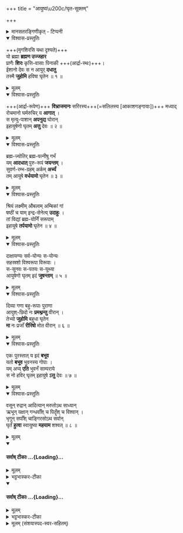 +++
title = "आयुष्य\u200c/घृत-सूक्तम्"

+++

<details><summary>मानसतरङ्गिणीकृत् - टिप्पनी</summary>

The modern taittirIyaka-s have a remarkable sUkta known as the AyuShya-sUkta. It is somewhat metrically irregular and has pseudo-accents. It is probably the first extant H text to call on a group of goddesses reminiscent of the mAtR^i-s of later tAntrika tradition. 

Its opening verse features the verb "ujjahAra" which is not typical of core Vedic corpus. While accents were vanishing or losing regularity in the later yajus tradition, this sUkta has entirely descended into pseudo-accents. 

This makes us suspect it was not originally a text of the yajus tradition at all, and the pseudo-accents were added onto text that was acquired without accents from a tradition external to it. The internal evidence of the sUkta suggests that it was likely from a lost AV text. 

One candidate is the AV AraNyaka which was at least partly known down to the time of shaMkarAcharya. He cites the abhichArika incantation that opens it (though memory of that continues among atharvan-s and is deployed while opening certain abhichArika rites).
</details>


<details open><summary>विश्वास-प्रस्तुतिः</summary>

+++(मृगशिरसि यथा दृश्यते)+++  
यो ब्रह्मा **ब्रह्मण उज्जहार**  
प्राणैः **शिरः** कृत्ति-वासाः पिनाकी +++(आर्द्रा-स्थः)+++।  
ईशानो देवः स न आयुर् **दधातु**  
तस्मै **जुहोमि** हविषा घृतेन ॥ १ ॥
</details>
<details><summary>मूलम्</summary>

+++(मृगशिरसि यथा दृश्यते)+++  
यो ब्रह्मा **ब्रह्मण उज्जहार**  
प्राणैः **शिरः** कृत्तिवासाः पिनाकी +++(आर्द्रा-स्थः)+++।  
ईशानो देवः स न आयुर् **दधातु**  
तस्मै **जुहोमि** हविषा घृतेन ॥ १ ॥
</details>
<details open><summary>विश्वास-प्रस्तुतिः</summary>

+++(आर्द्रा-रूपेण)+++ **विभ्राजमानः** सरिरस्य+++(=सलिलस्य [आकाशगङ्गायाः])+++ मध्याद्  
रोचमानो घर्मरुचिर् य **आगात्** ।  
स मृत्यु-पाशान् **अपनुद्य** घोरान्  
इहायुषेणो घृतम् **अत्तु** देवः ॥ २ ॥
</details>
<details><summary>मूलम्</summary>

+++(आर्द्रा-रूपेण)+++ **विभ्राजमानः** सरिरस्य+++(=सलिलस्य [आकाशगङ्गायाः])+++ मध्याद्  
रोचमानो घर्मरुचिर् य **आगात्** ।  
स मृत्यु-पाशान् **अपनुद्य** घोरान्  
इहायुषेणो घृतम् **अत्तु** देवः ॥ २ ॥
</details>
<details open><summary>विश्वास-प्रस्तुतिः</summary>

ब्रह्म-ज्योतिर् ब्रह्म-पत्नीषु गर्भं  
यम् **आदधात्** पुरु-रूपं **जयन्तम्** ।  
सुवर्ण-रम्भ-ग्रहम् अर्कम् **अर्च्यं**  
तम् आयुषे **वर्धयामो** घृतेन ॥ ३ ॥
</details>
<details><summary>मूलम्</summary>

ब्रह्म ज्योतिर् ब्रह्म-पत्नीषु गर्भं  
यम् **आदधात्** पुरु-रूपं जयन्तम् ।  
सुवर्ण-रम्भ-ग्रहम् अर्कम् **अर्च्यं**  
तमायुषे वर्धयामो घृतेन ॥ ३ ॥

</details>
<details open><summary>विश्वास-प्रस्तुतिः</summary>

श्रियं लक्ष्मीम् औबलाम् अम्बिकां गां  
षष्ठीं च याम् इन्द्र-सेनेत्य् **उदाहुः** ।  
तां विद्यां ब्रह्म-योनिँ सरूपाम्  
इहायुषे **तर्पयामो** घृतेन ॥ ४ ॥
</details>
<details><summary>मूलम्</summary>

श्रियं लक्ष्मी-मौबला-मम्बिकां गां षष्ठीं च यामिन्द्रसेनेत्युदाहुः ।  
तां विद्यां ब्रह्मयोनिग्ं सरूपामिहायुषे तर्पयामो घृतेन ॥ ४ ॥
</details>
<details open><summary>विश्वास-प्रस्तुतिः</summary>

दाक्षायण्यः सर्व-योन्यः स-योन्यः  
सहस्रशो विश्वरूपा विरूपाः ।  
स-सूनवः स-पतयः स-यूथ्या  
आयुषेणो घृतम् इदं **जुषन्ताम्** ॥ ५ ॥
</details>
<details><summary>मूलम्</summary>

दाक्षायण्यः सर्वयोन्यः सयोन्यः सहस्रशो विश्वरूपा विरूपाः ।  
ससूनवः सपतयः सयूथ्या आयुषेणो घृतमिदं जुषन्ताम् ॥ ५ ॥
</details>
<details open><summary>विश्वास-प्रस्तुतिः</summary>

दिव्या गणा बहु-रूपाः पुराणा  
आयुश्-छिदो नः **प्रमथ्नन्तु** वीरान् ।  
तेभ्यो **जुहोमि** बहुधा घृतेन  
**मा** नः प्रजाँ **रीरिषो** मोत वीरान् ॥ ६ ॥
</details>
<details><summary>मूलम्</summary>

दिव्या गणा बहुरूपाः पुराणा आयुश्छिदो नः प्रमथ्नन्तु वीरान् ।  
तेभ्यो जुहोमि बहुधा घृतेन मा नः प्रजाग्ं रीरिषो मोत वीरान् ॥ ६ ॥
</details>
<details open><summary>विश्वास-प्रस्तुतिः</summary>

एकः पुरस्तात् य इदं **बभूव**  
यतो **बभूव** भुवनस्य गोपाः ।  
यम् अप्य् **एति** भुवनँ साम्पराये  
स नो हविर् घृतम् इहायुषे **ऽत्तु** देवः ॥ ७ ॥
</details>
<details><summary>मूलम्</summary>

एकः पुरस्तात् य इदं बभूव यतो बभूव भुवनस्य गोपाः ।  
यमप्येति भुवनग्ं सा॑म्पराये स नो हविर्घृत-मिहायुषे॑त्तु देवः ॥ ७ ॥
</details>
<details open><summary>विश्वास-प्रस्तुतिः</summary>

वसून् रुद्रान् आदित्यान् मरुतोऽथ साध्यान्  
ऋभून् यक्षान् गन्धर्वाँश् च पितॄँश् च विश्वान् ।  
भृगून् सर्पाँश् चाङ्गिरसोऽथ सर्वान्  
घृतँ **हुत्वा** स्वायुष्या **महयाम** शश्वत् ॥ ८ ॥
</details>
<details><summary>मूलम्</summary>

वसून् रुद्रा-नादित्यान् मरुतोऽथ साध्यान् ऋभून् यक्षान् गन्धर्वाग्श्च  
पितॄग्श्च विश्वान् ।  
भृगून् सर्पाग्श्चाङ्गिरसोऽथ सर्वान् घृतग्ं हुत्वा स्वायुष्या महयाम  
शश्वत् ॥ ८ ॥

</details>
<div class="js_include" newlevelforh1="4" title="सर्वाष् टीकाः" unfilled url="/vedAH_yajuH/taittirIyam/sArasvata-vibhAgaH/saMhitA/Rk/sarvASh_TIkAH/3/1/10_pravRttahomAdimantrAbhidhAnam/35_viShNo_tvan.md">
<details open><summary><h4>सर्वाष् टीकाः ...{Loading}...</h4></summary>
<details><summary>मूलम्</summary>

विष्णो॒ त्वन्नो॒ अन्त॑म॒श्शर्म॑ यच्छ सहन्त्य ।   
प्र ते॒ धारा॑ मधु॒श्चुत॒ उत्स॑न्दुह्रते॒ अक्षि॑तम्॥
</details>
<details><summary>भट्टभास्कर-टीका</summary>

मन्त्रार्थस्तु - हे **विष्णो** यज्ञात्मन् सोम **त्वं नः** अस्माकं **अन्तिमः** अन्तिकतमः प्रत्यासन्नतमः । 'तमेतादेश्च' इति कलोपः । सः त्वमस्मभ्यं **शर्म** सुखं **यच्छ** देहि । हे **सहन्त्य** परेषामभिभवितः महाप्रभाव । सहतेरौणादिको झच् । सहन्ताः सोढारः, ततस्स्वार्थिको यः । सहन्त्य ते तव धाराः रसप्रवाहाः मधुश्चुतः मधुरं रसं क्षरन्त्यः **उत्सं** कूपभूतं **अक्षितं** अनुपक्षीणं सोमरसं प्रदुह्रते प्रकर्षेण दुहताम् । तेन यच्छुष्यति तदाप्यायितं भवति । दुहेश्छान्दसे लेटि 'बहुलं छन्दसि' इति रुडागमः ॥
</details>
</details>
</div>
<div class="js_include" newlevelforh1="4" title="सर्वाष् टीकाः" unfilled url="/vedAH_yajuH/taittirIyam/sArasvata-vibhAgaH/saMhitA/Rk/sarvASh_TIkAH/3/1/10_pravRttahomAdimantrAbhidhAnam/35_viShNo_tvan.md">
<details open><summary><h4>सर्वाष् टीकाः ...{Loading}...</h4></summary>
<details><summary>मूलम्</summary>

विष्णो॒ त्वन्नो॒ अन्त॑म॒श्शर्म॑ यच्छ सहन्त्य ।   
प्र ते॒ धारा॑ मधु॒श्चुत॒ उत्स॑न्दुह्रते॒ अक्षि॑तम्॥
</details>
<details><summary>भट्टभास्कर-टीका</summary>

मन्त्रार्थस्तु - हे **विष्णो** यज्ञात्मन् सोम **त्वं नः** अस्माकं **अन्तिमः** अन्तिकतमः प्रत्यासन्नतमः । 'तमेतादेश्च' इति कलोपः । सः त्वमस्मभ्यं **शर्म** सुखं **यच्छ** देहि । हे **सहन्त्य** परेषामभिभवितः महाप्रभाव । सहतेरौणादिको झच् । सहन्ताः सोढारः, ततस्स्वार्थिको यः । सहन्त्य ते तव धाराः रसप्रवाहाः मधुश्चुतः मधुरं रसं क्षरन्त्यः **उत्सं** कूपभूतं **अक्षितं** अनुपक्षीणं सोमरसं प्रदुह्रते प्रकर्षेण दुहताम् । तेन यच्छुष्यति तदाप्यायितं भवति । दुहेश्छान्दसे लेटि 'बहुलं छन्दसि' इति रुडागमः ॥
</details>
</details>
</div>
<details><summary>मूलम् (संशयास्पद-स्वर-सहितम्)</summary>

यो ब्रह्मा ब्रह्मण उ॑ज्जहा॒र प्रा॒णैः शि॒रः कृत्तिवासाः॑ पिना॒की ।  
ईशानो देवः स न आयु॑र्दधा॒तु॒ तस्मै जुहोमि हविषा॑ घृते॒न ॥ १ ॥  
  
विभ्राजमानः सरिर॑स्य म॒ध्या॒-द्रो॒च॒मा॒नो घर्मरुचि॑र्य आ॒गात् ।  
स मृत्युपाशानपनु॑द्य घो॒रा॒नि॒हा॒यु॒षे॒णो घृतम॑त्तु दे॒वः ॥ २ ॥  
  
ब्रह्मज्योति-र्ब्रह्म-पत्नी॑षु ग॒र्भं॒ य॒मा॒द॒धात् पुरुरूपं॑ जय॒न्तम् ।  
सुवर्णरम्भग्रह-म॑र्कम॒र्च्यं॒ त॒मा॒यु॒षे वर्धयामो॑ घृते॒न ॥ ३ ॥  
  
श्रियं लक्ष्मी-मौबला-मम्बिकां॒ गां॒ ष॒ष्ठीं च या॒मिन्द्रसेने॑त्युदा॒हुः ।  
तां विद्यां ब्रह्मयोनिग्ं॑ सरू॒पा॒मि॒हा॒यु॒षे तर्पयामो॑ घृते॒न ॥ ४ ॥  
  
दाक्षायण्यः सर्वयोन्यः॑ स यो॒न्यः॒ स॒ह॒स्र॒शो विश्वरूपा॑ विरू॒पाः ।  
ससूनवः सपतयः॑ सयू॒थ्या॒ आ॒यु॒षे॒णो घृतमिदं॑ जुष॒न्ताम् ॥ ५ ॥  
  
दिव्या गणा बहुरूपाः॑ पुरा॒णा॒ आयुश्छिदो नः प्रमथ्न॑न्तु वी॒रान् ।  
तेभ्यो जुहोमि बहुधा॑ घृते॒न॒ मा॒ नः॒ प्र॒जाग्ं रीरिषो मो॑त वी॒रान् ॥ ६ ॥  
  
ए॒कः॒ पु॒र॒स्तात् य इदं॑ बभू॒व॒ यतो बभूव भुवन॑स्य गो॒पाः ।  
यमप्येति भुवनग्ं सा॑म्परा॒ये॒ स नो हविर्घृत-मिहायुषे॑त्तु दे॒वः ॥ ७ ॥  
  
व॒सू॒न् रुद्रा॑-नादि॒त्यान् मरुतो॑ऽथ सा॒ध्या॒न् ऋ॑भून् य॒क्षा॒न् गन्धर्वाग्श्च  
पितॄग्श्च वि॒श्वान् ।  
भृगून् सर्पाग्श्चाङ्गिरसो॑ऽथ स॒र्वा॒न् घृ॒त॒ग्ं हु॒त्वा स्वायुष्या महया॑म  
श॒श्वत् ॥ ८ ॥  
  
विष्णो॒ त्वं नो॒ अन्त॑म॒श्शर्म॑यच्छ सहन्त्य । प्रते॒धारा॑ मधु॒श्चुत॒  
उत्सं॑ दुह्रते॒ अक्षि॑तम् ॥  
  
॥ ॐ शान्तिः॒ शान्तिः॒ शान्तिः॑ ॥  

</details>

